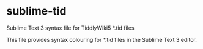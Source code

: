 # sublime-tid
Sublime Text 3 syntax file for TiddlyWiki5 *.tid files

This file provides syntax colouring for *.tid files in the Sublime Text 3 editor.
